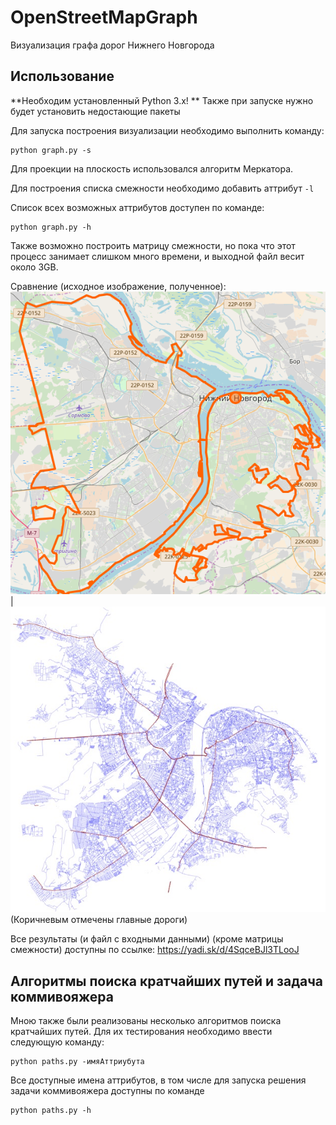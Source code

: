 # OpenStreetMapGraph
Визуализация графа дорог Нижнего Новгорода
## Использование
**Необходим установленный Python 3.x! **
Также при запуске нужно будет установить недостающие пакеты

Для запуска построения визуализации необходимо выполнить команду:
```
python graph.py -s
```

Для проекции на плоскость использовался алгоритм Меркатора.

Для построения списка смежности необходимо добавить аттрибут ```-l```

Список всех возможных аттрибутов доступен по команде:
```
python graph.py -h
```
Также возможно построить матрицу смежности, но пока что этот процесс занимает слишком много времени, и выходной файл весит около 3GB.

Сравнение (исходное изображение, полученное):
![Graph](graph_source.png) | ![Graph](graph.jpg)
(Коричневым отмечены главные дороги)

Все результаты (и файл с входными данными) (кроме матрицы смежности) доступны по ссылке: https://yadi.sk/d/4SqceBJl3TLooJ

## Алгоритмы поиска кратчайших путей и задача коммивояжера
Мною также были реализованы несколько алгоритмов поиска кратчайших путей. Для их тестирования необходимо ввести следующую команду:
```
python paths.py -имяАттриубута
```

Все доступные имена аттрибутов, в том числе для запуска решения задачи коммивояжера доступны по команде
```
python paths.py -h
```